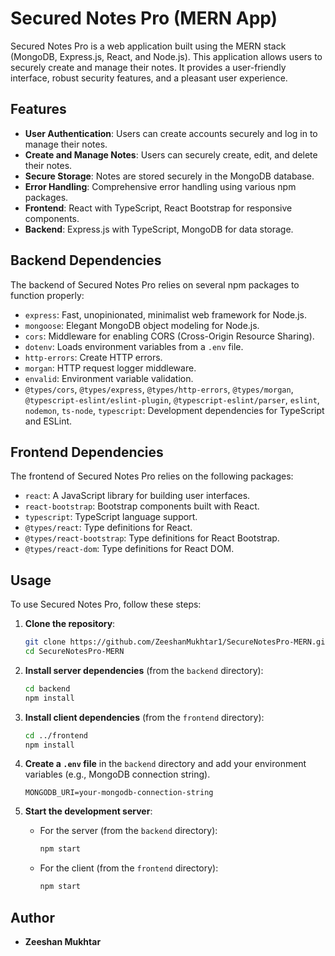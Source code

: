# Secured Notes Pro (MERN App)

Secured Notes Pro is a web application built using the MERN stack (MongoDB, Express.js, React, and Node.js). This application allows users to securely create and manage their notes. It provides a user-friendly interface, robust security features, and a pleasant user experience.

## Features

- **User Authentication**: Users can create accounts securely and log in to manage their notes.
- **Create and Manage Notes**: Users can securely create, edit, and delete their notes.
- **Secure Storage**: Notes are stored securely in the MongoDB database.
- **Error Handling**: Comprehensive error handling using various npm packages.
- **Frontend**: React with TypeScript, React Bootstrap for responsive components.
- **Backend**: Express.js with TypeScript, MongoDB for data storage.

## Backend Dependencies

The backend of Secured Notes Pro relies on several npm packages to function properly:

- `express`: Fast, unopinionated, minimalist web framework for Node.js.
- `mongoose`: Elegant MongoDB object modeling for Node.js.
- `cors`: Middleware for enabling CORS (Cross-Origin Resource Sharing).
- `dotenv`: Loads environment variables from a `.env` file.
- `http-errors`: Create HTTP errors.
- `morgan`: HTTP request logger middleware.
- `envalid`: Environment variable validation.
- `@types/cors`, `@types/express`, `@types/http-errors`, `@types/morgan`, `@typescript-eslint/eslint-plugin`, `@typescript-eslint/parser`, `eslint`, `nodemon`, `ts-node`, `typescript`: Development dependencies for TypeScript and ESLint.

## Frontend Dependencies

The frontend of Secured Notes Pro relies on the following packages:

- `react`: A JavaScript library for building user interfaces.
- `react-bootstrap`: Bootstrap components built with React.
- `typescript`: TypeScript language support.
- `@types/react`: Type definitions for React.
- `@types/react-bootstrap`: Type definitions for React Bootstrap.
- `@types/react-dom`: Type definitions for React DOM.

## Usage

To use Secured Notes Pro, follow these steps:

1. **Clone the repository**:

   ```bash
   git clone https://github.com/ZeeshanMukhtar1/SecureNotesPro-MERN.git
   cd SecureNotesPro-MERN
   ```

2. **Install server dependencies** (from the `backend` directory):

   ```bash
   cd backend
   npm install
   ```

3. **Install client dependencies** (from the `frontend` directory):

   ```bash
   cd ../frontend
   npm install
   ```

4. **Create a `.env` file** in the `backend` directory and add your environment variables (e.g., MongoDB connection string).

   ```env
   MONGODB_URI=your-mongodb-connection-string
   ```

5. **Start the development server**:

   - For the server (from the `backend` directory):

     ```bash
     npm start
     ```

   - For the client (from the `frontend` directory):

     ```bash
     npm start
     ```

## Author

- **Zeeshan Mukhtar**

